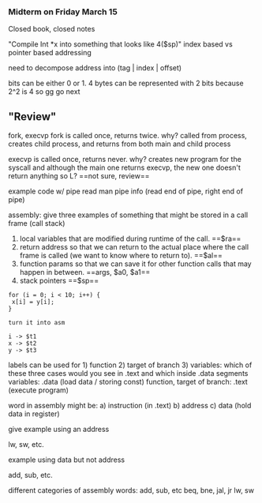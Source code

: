 ### Midterm on Friday March 15
Closed book, closed notes

"Compile Int \*x into something that looks like 4($sp)"
index based vs pointer based addressing

need to decompose address into (tag | index | offset)

bits can be either 0 or 1.
4 bytes can be represented with 2 bits because 2^2 is 4 so gg go next

## "Review"

fork, execvp
  fork is called once, returns twice. why?
   called from process, creates child process, and returns from both main and child process
   
  execvp is called once, returns never. why?
   creates new program for the syscall and although the main one returns execvp, the new one doesn't return anything so L? ==not sure, review== 
  
  example code w/ pipe
   read man pipe info (read end of pipe, right end of pipe)

  assembly:
  give three examples of something that might be stored in a call frame (call stack)
   1. local variables that are modified during runtime of the call. ==$ra==
   2. return address so that we can return to the actual place where the call frame is called (we want to know where to return to). ==$al==
   3. function params so that we can save it for other function calls that may happen in between. ==args, $a0, $a1==
   4. stack pointers ==$sp==

  ```
  for (i = 0; i < 10; i++) {
   x[i] = y[i];
  }

  turn it into asm

  i -> $t1
  x -> $t2
  y -> $t3
  ```

  
  labels can be used for 1) function 2) target of branch 3) variables: 
  which of these three cases would you see in .text and which inside .data segments
   variables: .data (load data / storing const)
   function, target of branch: .text (execute program)

  word in assembly might be:
  a) instruction (in .text)
  b) address
  c) data (hold data in register)

  give example using an address
   
   lw, sw, etc.

  example using data but not address

   add, sub, etc. 


different categories of assembly words:
   add, sub, etc
   beq, bne,
   jal, jr
   lw, sw